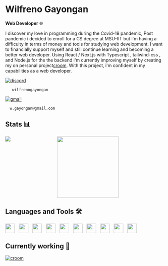 # Wilfreno Gayongan

 **Web Developer** 🌐

I discover my love in programming during the Covid-19 pandemic, Post pandemic i decided to enroll for a CS degree at MSU-IIT but i'm having a difficulty in terms of money and tools for studying web development. I want to financially support myself and still continue learning and becoming a better web developer. Using React / Next.js with Typescript , tailwind-css , and Node.js for the  the backend i'm currently improving myself by creating my on personal project[croom]([https://github.com/Wilfreno/Hanap-BH](https://github.com/Wilfreno/croom)). With this project, i'm confident in my capabilities as a web developer.

  
  <a href="https://discord.com/channels/@me">
    <img alt="discord" 
    title="https://discord.com/" 
    src="https://custom-icon-badges.demolab.com/badge/discord-white?style=for-the-badge&logo=discord&logoColor=white&color=%237289da"/>
  </a>

```discord
   wilfrenogayongan
```

<a href="https://mail.google.com/mail/u/0/#inbox?compose=new">
  <img alt="gmail"
    title="https://mail.google.com/mail/u/0/#inbox?compose=new"
    src="https://img.shields.io/badge/gmail-white?style=for-the-badge&logo=gmail"/>  
</a>

```
  w.gayongan@gmail.com
```
 ## Stats 📊
<p align="center">
<img 
align="left" 
src="https://github-readme-stats.vercel.app/api?username=Wilfreno&show_icons=true&theme=rose_pine&border_color=#9ccfd8" />
<img  
height="195vh" 
src="https://github-readme-stats.vercel.app/api/top-langs/?username=Wilfreno&layout=donut"/>
</p>

## Languages and Tools 🛠️
<img align="left" width="30px" style="padding-right:10px;" src="https://cdn.jsdelivr.net/gh/devicons/devicon/icons/html5/html5-original-wordmark.svg" />
<img align="left" width="30px" style="padding-right:10px;" src="https://cdn.jsdelivr.net/gh/devicons/devicon/icons/css3/css3-original.svg" />
<img align="left" width="30px" style="padding-right:10px;" src="https://cdn.jsdelivr.net/gh/devicons/devicon/icons/javascript/javascript-original.svg" />                           
<img align="left" width="30px" style="padding-right:10px;" src="https://cdn.jsdelivr.net/gh/devicons/devicon/icons/nodejs/nodejs-original.svg" />
<img align="left" width="30px" style="padding-right:10px;" src="https://cdn.jsdelivr.net/gh/devicons/devicon/icons/express/express-original-wordmark.svg" />
<img align="left" width="30px" style="padding-right:10px;" src="https://cdn.jsdelivr.net/gh/devicons/devicon/icons/socketio/socketio-original-wordmark.svg" />          
<img align="left" width="30px" style="padding-right:10px;" src="https://cdn.jsdelivr.net/gh/devicons/devicon/icons/react/react-original-wordmark.svg" />
<img align="left" width="30px" style="padding-right:10px;" src="https://cdn.jsdelivr.net/gh/devicons/devicon/icons/nextjs/nextjs-original-wordmark.svg" />          
<img align="left" width="30px" style="padding-right:10px;" src="https://cdn.jsdelivr.net/gh/devicons/devicon/icons/redux/redux-original.svg" />
<img width="30px" style="padding-right:10px;" src="https://cdn.jsdelivr.net/gh/devicons/devicon/icons/typescript/typescript-original.svg" />


## Currently working 🔧
<a href="https://github.com/Wilfreno/croom">
<img src="https://github-readme-stats.vercel.app/api/pin/?username=Wilfreno&repo=croom" alt="croom" title="https://github.com/Wilfreno/croom"/>
<a/>
